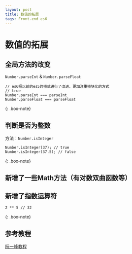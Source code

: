 ```yaml
---
layout: post
title: 数值的拓展
tags: Front-end es6
---
```


# 数值的拓展

## 全局方法的改变
`Number.parseInt` & `Number.parseFloat`
```
// es6把以前的es5的模式进行了改进，更加注重模块化的方式
// true
Number.parseInt === parseInt
Number.parseFloat === parseFloat 
```
{: .box-note}
## 判断是否为整数
方法：`Number.isInteger`

```
Number.isInteger(37); // true
Number.isInteger(37.5); // false
```
{: .box-note}
## 新增了一些Math方法（有对数双曲函数等）
## 新增了指数运算符

```
2 ** 5 // 32
```
{: .box-note}
## 参考教程
<a href="http://es6.ruanyifeng.com/#docs/number" target="_blank">阮一峰教程</a>
